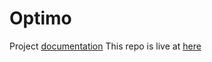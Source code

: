 # Optimo
Project [documentation](https://saran-gangster.github.io/project/optimo.html)
This repo is live at [here](https://saran-gangster.github.io/Optimo/)
